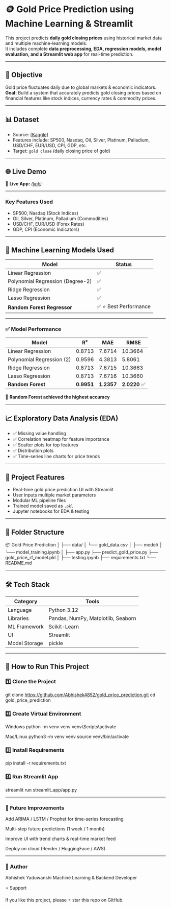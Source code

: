 # 🪙 Gold Price Prediction using Machine Learning & Streamlit

This project predicts **daily gold closing prices** using historical market data and multiple machine-learning models.  
It includes complete **data preprocessing, EDA, regression models, model evaluation, and a Streamlit web app** for real-time prediction.

---

## 📌 Objective

Gold price fluctuates daily due to global markets & economic indicators.  
**Goal:** Build a system that accurately predicts gold closing prices based on financial features like stock indices, currency rates & commodity prices.

---

## 📊 Dataset

- Source: [\[Kaggle\] ](https://www.kaggle.com/datasets/franciscogcc/financial-data) 
- Features include: SP500, Nasdaq, Oil, Silver, Platinum, Palladium, USD/CHF, EUR/USD, CPI, GDP, etc.  
- Target: `gold close` (daily closing price of gold)

---

## 🌐 Live Demo

🔗 **Live App:** *([link](https://gold-price-prediction-abhishek-yaduwanshi.streamlit.app/))*  

---


### Key Features Used
- SP500, Nasdaq (Stock Indices)  
- Oil, Silver, Platinum, Palladium (Commodities)  
- USD/CHF, EUR/USD (Forex Rates)  
- GDP, CPI (Economic Indicators)

---

## 🧠 Machine Learning Models Used

| Model | Status |
|------|--------|
| Linear Regression | ✅ |
| Polynomial Regression (Degree-2) | ✅ |
| Ridge Regression | ✅ |
| Lasso Regression | ✅ |
| **Random Forest Regressor** | ✅ ⭐ Best Performance |

---

### ✅ Model Performance

| Model                     | R²     | MAE     | RMSE    |
|---------------------------|--------|---------|---------|
| Linear Regression         | 0.8713 | 7.6714  | 10.3664 |
| Polynomial Regression (2) | 0.9596 | 4.3813  | 5.8061  |
| Ridge Regression          | 0.8713 | 7.6715  | 10.3663 |
| Lasso Regression          | 0.8713 | 7.6716  | 10.3660 |
| **Random Forest**         | **0.9951** | **1.2357** | **2.0220** ✅ |

📌 **Random Forest achieved the highest accuracy**

---

## 📈 Exploratory Data Analysis (EDA)

- ✅ Missing value handling  
- ✅ Correlation heatmap for feature importance  
- ✅ Scatter plots for top features  
- ✅ Distribution plots  
- ✅ Time-series line charts for price trends  

---

## 🧪 Project Features

- Real-time gold price prediction UI with Streamlit  
- User inputs multiple market parameters  
- Modular ML pipeline files  
- Trained model saved as `.pkl`  
- Jupyter notebooks for EDA & testing  

---

## 📂 Folder Structure

📦 Gold Price Prediction
│
├── data/
│ └── gold_data.csv
│
├── model/
│ └── model_training.ipynb
│
├── app.py
├── predict_gold_price.py
├── gold_price_rf_model.pkl
│
├── testing.ipynb
├── requirements.txt
└── README.md


---

## 🛠️ Tech Stack

| Category | Tools |
|--------|-------|
| Language | Python 3.12 |
| Libraries | Pandas, NumPy, Matplotlib, Seaborn |
| ML Framework | Scikit-Learn |
| UI | Streamlit |
| Model Storage | pickle |

---

## 🚀 How to Run This Project

### 1️⃣ Clone the Project
git clone https://github.com/Abhishek4852/gold_price_prediction.git
cd gold_price_prediction 

### 2️⃣ Create Virtual Environment
Windows
python -m venv venv
venv\Scripts\activate

Mac/Linux
python3 -m venv venv
source venv/bin/activate

### 3️⃣ Install Requirements
pip install -r requirements.txt

### 4️⃣ Run Streamlit App
streamlit run streamlit_app/app.py

---

### 🔮 Future Improvements

Add ARIMA / LSTM / Prophet for time-series forecasting

Multi-step future predictions (1 week / 1 month)

Improve UI with trend charts & real-time market feed

Deploy on cloud (Render / HuggingFace / AWS)

---

### 👤 Author

Abhishek Yaduwanshi
Machine Learning & Backend Developer

⭐ Support

If you like this project, please ⭐ star this repo on GitHub.
